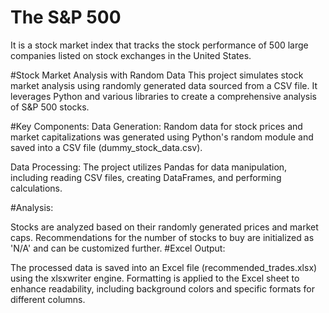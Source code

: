 # The S&P 500
It is a stock market index that tracks the stock performance of 500 large companies listed on stock exchanges in the United States.

#Stock Market Analysis with Random Data
This project simulates stock market analysis using randomly generated data sourced from a CSV file. It leverages Python and various libraries to create a comprehensive analysis of S&P 500 stocks.

#Key Components:
Data Generation: Random data for stock prices and market capitalizations was generated using Python's random module and saved into a CSV file (dummy_stock_data.csv).

Data Processing: The project utilizes Pandas for data manipulation, including reading CSV files, creating DataFrames, and performing calculations.

#Analysis:

Stocks are analyzed based on their randomly generated prices and market caps.
Recommendations for the number of stocks to buy are initialized as 'N/A' and can be customized further.
#Excel Output:

The processed data is saved into an Excel file (recommended_trades.xlsx) using the xlsxwriter engine.
Formatting is applied to the Excel sheet to enhance readability, including background colors and specific formats for different columns.
